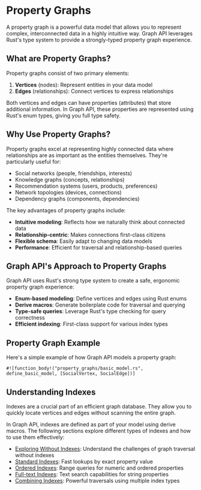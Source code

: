 # Property Graphs

A property graph is a powerful data model that allows you to represent complex, interconnected data in a highly
intuitive way. Graph API leverages Rust's type system to provide a strongly-typed property graph experience.

## What are Property Graphs?

Property graphs consist of two primary elements:

1. **Vertices** (nodes): Represent entities in your data model
2. **Edges** (relationships): Connect vertices to express relationships

Both vertices and edges can have properties (attributes) that store additional information. In Graph API, these
properties are represented using Rust's enum types, giving you full type safety.

## Why Use Property Graphs?

Property graphs excel at representing highly connected data where relationships are as important as the entities
themselves. They're particularly useful for:

- Social networks (people, friendships, interests)
- Knowledge graphs (concepts, relationships)
- Recommendation systems (users, products, preferences)
- Network topologies (devices, connections)
- Dependency graphs (components, dependencies)

The key advantages of property graphs include:

- **Intuitive modeling**: Reflects how we naturally think about connected data
- **Relationship-centric**: Makes connections first-class citizens
- **Flexible schema**: Easily adapt to changing data models
- **Performance**: Efficient for traversal and relationship-based queries

## Graph API's Approach to Property Graphs

Graph API uses Rust's strong type system to create a safe, ergonomic property graph experience:

- **Enum-based modeling**: Define vertices and edges using Rust enums
- **Derive macros**: Generate boilerplate code for traversal and querying
- **Type-safe queries**: Leverage Rust's type checking for query correctness
- **Efficient indexing**: First-class support for various index types

## Property Graph Example

Here's a simple example of how Graph API models a property graph:

```rust,noplayground
#![function_body!("property_graphs/basic_model.rs", define_basic_model, [SocialVertex, SocialEdge])]
```

## Understanding Indexes

Indexes are a crucial part of an efficient graph database. They allow you to quickly locate vertices and edges without
scanning the entire graph.

In Graph API, indexes are defined as part of your model using derive macros. The following sections explore different
types of indexes and how to use them effectively:

- [Exploring Without Indexes](./property_graphs/no_index.md): Understand the challenges of graph traversal without
  indexes
- [Standard Indexes](./property_graphs/standard_index.md): Fast lookups by exact property value
- [Ordered Indexes](./property_graphs/ordered_index.md): Range queries for numeric and ordered properties
- [Full-text Indexes](./property_graphs/full_text_index.md): Text search capabilities for string properties
- [Combining Indexes](./property_graphs/combining_indexes.md): Powerful traversals using multiple index types